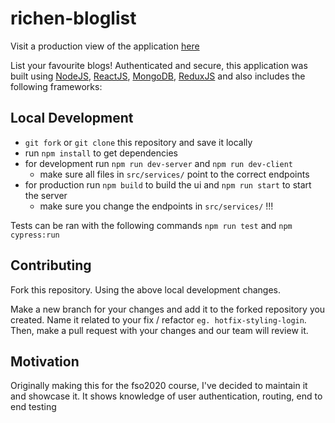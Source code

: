 # richen-bloglist

Visit a production view of the application [here]()

List your favourite blogs! Authenticated and secure, this application was built using [NodeJS](), [ReactJS](), [MongoDB](), [ReduxJS]() and also includes the following frameworks:




## Local Development

- `git fork` or `git clone` this repository and save it locally
- run `npm install` to get dependencies
- for development run `npm run dev-server` and `npm run dev-client`
    - make sure all files in `src/services/` point to the correct endpoints
- for production run `npm build` to build the ui and `npm run start` to start the server
    - make sure you change the endpoints in `src/services/` !!!

Tests can be ran with the following commands `npm run test` and `npm cypress:run` 

## Contributing

Fork this repository. Using the above local development changes.

Make a new branch for your changes and add it to the forked repository you created. Name it related to your fix / refactor `eg. hotfix-styling-login`. Then, make a pull request with your changes and our team will review it.

## Motivation

Originally making this for the fso2020 course, I've decided to maintain it and showcase it. It shows knowledge of user authentication, routing, end to end testing